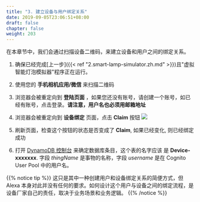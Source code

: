 ```yaml
---
title: "3. 建立设备与用户绑定关系"
date: 2019-09-05T23:06:51+08:00
draft: false
chapter: false
weight: 203
---
```


在本章节中，我们会通过扫描设备二维码，来建立设备和用户之间的绑定关系。

1. 确保已经完成[上一步]({{< ref "2.smart-lamp-simulator.zh.md" >}})且"虚拟智能灯泡模拟器"程序正在运行。

1. 使用您的 **手机相机应用/微信** 来扫描二维码

1. 浏览器会被重定向到 **登陆页面** ，如果您还没有账号，请创建一个账号，如已经有账号，点击登录。**请注意，用户名也必须用邮箱地址**

1. 浏览器会被重定向到 **设备绑定** 页面，点击 **Claim** 按钮
    ![](/images/smart-home/ui-device-bind.png?width=300)

1. 刷新页面，检查这个按钮的状态是否变成了 **Claim**, 如果已经变化, 则已经绑定成功

1. 打开 [DynamoDB 控制台](https://console.aws.amazon.com/dynamodb/home?region=us-east-1) 来确定数据库条目，这个表的名字应该
是 **Device-xxxxxxx**. 字段 *thingName* 是事物的名称，字段 *username* 是在 Cognito User Pool 中的用户名。


{{% notice tip %}}
这只是其中一种创建用户和设备绑定关系的简便方式，但 Alexa 本身对此并没有任何的要求。如何设计这个用户与设备之间的绑定流程，是设备厂家自己的责任，取决于业务场景和业务逻辑。
{{% /notice %}}
